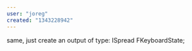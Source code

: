 ```yaml
---
user: "joreg"
created: "1343228942"
---
```


same, just create an output of type:
 ISpread<KeyboardState> FKeyboardState;

